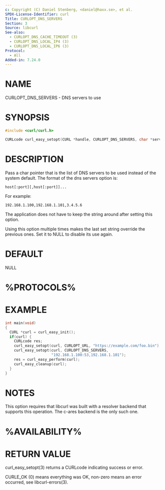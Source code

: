 ```yaml
---
c: Copyright (C) Daniel Stenberg, <daniel@haxx.se>, et al.
SPDX-License-Identifier: curl
Title: CURLOPT_DNS_SERVERS
Section: 3
Source: libcurl
See-also:
  - CURLOPT_DNS_CACHE_TIMEOUT (3)
  - CURLOPT_DNS_LOCAL_IP4 (3)
  - CURLOPT_DNS_LOCAL_IP6 (3)
Protocol:
  - All
Added-in: 7.24.0
---
```


# NAME

CURLOPT_DNS_SERVERS - DNS servers to use

# SYNOPSIS

~~~c
#include <curl/curl.h>

CURLcode curl_easy_setopt(CURL *handle, CURLOPT_DNS_SERVERS, char *servers);
~~~

# DESCRIPTION

Pass a char pointer that is the list of DNS servers to be used instead of the
system default. The format of the dns servers option is:

    host[:port][,host[:port]]...

For example:

    192.168.1.100,192.168.1.101,3.4.5.6

The application does not have to keep the string around after setting this
option.

Using this option multiple times makes the last set string override the
previous ones. Set it to NULL to disable its use again.

# DEFAULT

NULL

# %PROTOCOLS%

# EXAMPLE

~~~c
int main(void)
{
  CURL *curl = curl_easy_init();
  if(curl) {
    CURLcode res;
    curl_easy_setopt(curl, CURLOPT_URL, "https://example.com/foo.bin");
    curl_easy_setopt(curl, CURLOPT_DNS_SERVERS,
                     "192.168.1.100:53,192.168.1.101");
    res = curl_easy_perform(curl);
    curl_easy_cleanup(curl);
  }
}
~~~

# NOTES

This option requires that libcurl was built with a resolver backend that
supports this operation. The c-ares backend is the only such one.

# %AVAILABILITY%

# RETURN VALUE

curl_easy_setopt(3) returns a CURLcode indicating success or error.

CURLE_OK (0) means everything was OK, non-zero means an error occurred, see
libcurl-errors(3).
